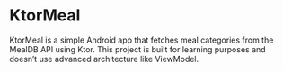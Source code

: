 # KtorMeal
KtorMeal is a simple Android app that fetches meal categories from the MealDB API using Ktor. This project is built for learning purposes and doesn’t use advanced architecture like ViewModel.
